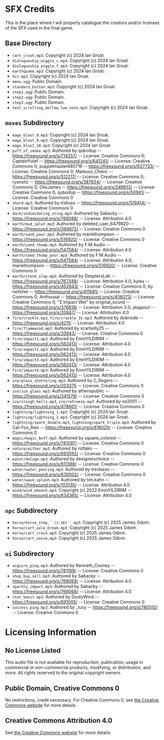 # SFX Credits
This is the place where I will properly catalogue the creators and/or licenses of the SFX used in the final game.  

## Base Directory
- `cart_crash.mp3`: Copyright (c) 2024 Ian Groat.
- `dialogueskip_wiggle_c.mp3`: Copyright (c) 2024 Ian Groat.
- `dialogueskip_wiggle_f.mp3`: Copyright (c) 2024 Ian Groat.
- `earthquake.mp3`: Copyright (c) 2024 Ian Groat.
- `hit.mp3`: Copyright (c) 2024 Ian Groat.
- `menu.ogg`: Public Domain.
- `standard_button.mp3`: Copyright (c) 2024 Ian Groat.
- `step1.ogg`: Public Domain.
- `step2.ogg`: Public Domain.
- `step3.ogg`: Public Domain.
- `text_scrolling_mellow_low_note.mp3`: Copyright (c) 2024 Ian Groat.

## `moves` Subdirectory
- `mage_blast_8.mp3`: Copyright (c) 2024 Ian Groat.
- `mage_blast_9.mp3`: Copyright (c) 2024 Ian Groat.
- `mage_blast_10.mp3`: Copyright (c) 2024 Ian Groat.
- `puff_of_smoke.mp3`: Authored by qubodup -- https://freesound.org/s/714257/ -- License: Creative Commons 0; CaptainYulef -- https://freesound.org/s/641241/ -- License: Creative Commons 0; puppetmaster685719 -- https://freesound.org/s/627733/ -- License: Creative Commons 0; Mateusz_Chenc -- https://freesound.org/s/512217/ -- License: Creative Commons 0; ryansitz -- https://freesound.org/s/387834/ -- License: Creative Commons 0; OtisJames -- https://freesound.org/s/249613/ -- License: Creative Commons 0; qubodup -- https://freesound.org/s/50941/ -- License: Creative Commons 0
- `shard.mp3`: Authored by Iridiuss -- https://freesound.org/s/519414/ -- License: Creative Commons 0
- `dark/indimidating_sting.mp3`: Authored by Sabacky -- https://freesound.org/s/766088/ -- License: Attribution 4.0
- `earth/mud_splat.mp3`: Authored by deleted_user_6479820 -- https://freesound.org/s/394872/ -- License: Creative Commons 0
- `earth/sand_pour.mp3`: Authored by mariethompson -- https://freesound.org/s/516920/ -- License: Creative Commons 0
- `earth/sand_thump.mp3`: Authored by F.M.Audio -- https://freesound.org/s/547584/ -- License: Attribution 4.0
- `earth/sand_thump_pour.mp3`: Authored by F.M.Audio -- https://freesound.org/s/547584/ -- License: Attribution 4.0; mariethompson -- https://freesound.org/s/516920/ -- License: Creative Commons 0
- `earth/stone_slap.mp3`: Authored by DeqstersLab -- https://freesound.org/s/767348/ -- License: Attribution 4.0; kyles -- https://freesound.org/s/452643/ -- License: Creative Commons 0; by neilsher -- https://freesound.org/s/411681/ -- License: Creative Commons 0; Anthousai -- https://freesound.org/s/406073/ -- License: Creative Commons 0; "2 Impact Wet" by original_sound -- https://freesound.org/s/376818/ -- License: Attribution 3.0; plagasul -- https://freesound.org/s/20847/ -- License: Attribution 4.0
- `fire/crackle.mp3`, `fire/crackle_3s.mp3`: Authored by dobroide -- https://freesound.org/s/4211/ -- License: Attribution 4.0
- `fire/flamewind.mp3`: Authored by scarbelly25 -- https://freesound.org/s/33943/ -- License: Creative Commons 0
- `fire/impact1.mp3`: Authored by EminYILDIRIM -- https://freesound.org/s/562413/ -- License: Attribution 4.0
- `fire/impact2.mp3`: Authored by EminYILDIRIM -- https://freesound.org/s/562413/ -- License: Attribution 4.0
- `fire/impact3.mp3`: Authored by EminYILDIRIM -- https://freesound.org/s/562413/ -- License: Attribution 4.0
- `fire/impact4.mp3`: Authored by EminYILDIRIM -- https://freesound.org/s/562413/ -- License: Attribution 4.0
- `ice/glass_shattering.mp3`: Authored by C_Rogers -- https://freesound.org/s/203375 -- License: Creative Commons 0
- `ice/ice_glass.mp3`: Authored by athenspublic -- https://freesound.org/s/341579/ -- License: Creative Commons 0
- `ice/sleigh_bells.mp3`, `ice/refreeze.mp3`: Authored by se2001 -- https://freesound.org/s/478601/ -- License: Creative Commons 0
- `lightning/lightning_1.mp3`: Copyright (c) 2024 Ian Groat.
- `lightning/lightning_2.mp3`: Copyright (c) 2024 Ian Groat.
- `lightning/spark_double.mp3`, `lightning/spark_triple.mp3`: Authored by Cat-Fox_Alex -- https://freesound.org/s/818029/ -- License: Creative Commons 0
- `magic/magic_buff.mp3`: Authored by square_colored -- https://freesound.org/s/741097/ -- License: Creative Commons 0
- `nature/wither.mp3`: Authored by rottako -- https://freesound.org/s/693592/ -- License: Creative Commons 0
- `water/deluge.mp3`: Authored by designerschoice -- https://freesound.org/s/811386/ -- License: Creative Commons 0
- `water/water_pouring.mp3`: Authored by trexlasso -- https://freesound.org/s/630002/ -- License: Creative Commons 0
- `water/wave_splash.mp3`: Authored by tim.kahn -- https://freesound.org/s/103135/ -- License: Attribution 4.0
- `wind/wind_whoosh.mp3`: Copyright (c) 2022 EminYILDIRIM -- https://freesound.org/s/634365/ -- License: Attribution 4.0

## `npc` Subdirectory
- `horse/horse_step_``(1-16)``.mp3`: Copyright (c) 2025 James Odom.
- `horse/cart_axle_break.mp3`: Copyright (c) 2025 James Odom.
- `horse/cart_crack.mp3`: Copyright (c) 2025 James Odom.
- `horse/cart_noise.mp3`: Copyright (c) 2025 James Odom.

## `ui` Subdirectory
- `acquire_ping.mp3`: Authored by Kenneth_Cooney -- https://freesound.org/s/781199/ -- License: Creative Commons 0
- `shop_buy_sell.mp3`: Authored by Sabacky -- https://freesound.org/s/766069/ -- License: Attribution 4.0
- `sparkly_impact.mp3`: Authored by Sabacky -- https://freesound.org/s/766068/ -- License: Attribution 4.0
- `stat_boost.mp3`: Authored by DustyWind -- https://freesound.org/s/691005/ -- License: Creative Commons 0
- `success_ping.mp3`: Authored by _lucy -- https://freesound.org/s/780010/ -- License: Creative Commons 0

# Licensing Information

## No License Listed
This audio file is not available for reproduction, publication, usage in commercial or non-commercial products, modifying, or distribution, and more. All rights reserved to the original copyright owners.

## Public Domain, Creative Commons 0
No restrictions, credit necessary. For Creative Commons 0, see [the Creative Commons website](https://creativecommons.org/publicdomain/zero/1.0/) for more details.

## Creative Commons Attribution 4.0
See [the Creative Commons website](https://creativecommons.org/licenses/by/4.0/) for more details.

